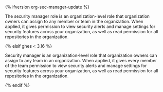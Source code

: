 {% ifversion org-sec-manager-update %}

The security manager role is an organization-level role that organization owners can assign to any member or team in the organization. When applied, it gives permission to view security alerts and manage settings for security features across your organization, as well as read permission for all repositories in the organization.

{% elsif ghes < 3.16 %}

Security manager is an organization-level role that organization owners can assign to any team in an organization. When applied, it gives every member of the team permission to view security alerts and manage settings for security features across your organization, as well as read permission for all repositories in the organization.

{% endif %}
